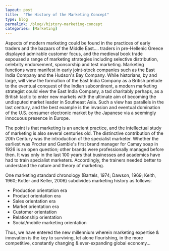 ```yaml
---
layout: post
title:  "The History of the Marketing Concept"
type: blog
permalink: /blog//history-marketing-concept
categories: [Marketing]
---
```


Aspects of modern marketing could be found in the practices of early traders and the bazaars of the Middle East…. traders in pre-Hellenic Greece displayed admirable customer focus, and the medieval book trade espoused a range of marketing strategies including selective distribution, celebrity endorsement, sponsorship and test marketing. Marketing functions were manifest in early joint-stock companies such as the East India Company and the Hudson's Bay Company. While historians, by and large, will view the formation of the East India Company as a British prelude to the eventual conquest of the Indian subcontinent, a modern marketing strategist could view the East India Company, a tad charitably perhaps, as a British tactic to enter new markets with the ultimate aim of becoming the undisputed market leader in Southeast Asia. Such a view has parallels in the last century, and the best example is the invasion and eventual domination of the U.S. consumer electronic market by the Japanese via a seemingly innocuous presence in Europe.

The point is that marketing is an ancient practice, and the intellectual study of marketing is also several centuries old. The distinctive contribution of the 20th Century was the introduction of the specialist marketer. Whether the earliest was Procter and Gamble's first brand manager for Camay soap in 1926 is an open question; other brands were professionally managed before then. It was only in the last 100 years that businesses and academics have had to train specialist marketers. Accordingly, the trainers needed better to understand the nature and theory of marketing.

One marketing standard chronology (Bartels, 1974; Dawson, 1969; Keith, 1960; Kotler and Keller, 2006) subdivides marketing history as follows:

* Production orientation era
* Product orientation era
* Sales orientation era
* Market orientation era
* Customer orientation
* Relationship orientation
* Social/mobile marketing orientation

Thus, we have entered the new millennium wherein marketing expertise & innovation is the key to surviving, let alone flourishing, in the more competitive, constantly changing & ever-expanding global economy…
